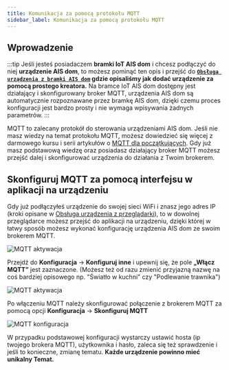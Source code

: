 ```yaml
---
title: Komunikacja za pomocą protokołu MQTT
sidebar_label: Komunikacja za pomocą protokołu MQTT
---
```


## Wprowadzenie

:::tip
Jeśli jesteś posiadaczem **bramki IoT AIS dom** i chcesz podłączyć do niej **urządzenie AIS dom**, to możesz pominąć ten opis i przejść do **[`Obsługa urządzenia z bramki AIS dom`](/docs/ais_iot_gate) gdzie opisaliśmy jak dodać urządzenie za pomocą prostego kreatora.** Na bramce IoT AIS dom dostępny jest działający i skonfigurowany broker MQTT, urządzenia AIS dom są automatycznie rozpoznawane przez bramkę AIS dom, dzięki czemu proces konfiguracji jest bardzo prosty i nie wymaga wpisywania żadnych parametrów.
:::


MQTT to zalecany protokół do sterowania urządzeniami AIS dom. Jeśli nie masz wiedzy na temat protokołu MQTT, możesz dowiedzieć się więcej z darmowego kursu i serii artykułów o [MQTT dla początkujących](https://www.hivemq.com/mqtt-essentials/). Gdy już masz podstawową wiedzę oraz posiadasz działający broker MQTT możesz przejść dalej i skonfigurować urządzenia do działania z Twoim brokerem.


## Skonfiguruj MQTT za pomocą interfejsu w aplikacji na urządzeniu

Gdy już podłączyłeś urządzenie do swojej sieci WiFi i znasz jego adres IP (kroki opisane w [Obsługa urządzenia z przeglądarki](/docs/ais_iot_browser)), to w dowolnej przeglądarce możesz przejść do aplikacji na urządzeniu, dzięki której w łatwy sposób możesz wykonać konfigurację urządzenia AIS dom ze swoim brokerem MQTT.

![MQTT aktywacja](/img/en/iot/iot_web_app.png)


Przejdź do **Konfiguracja** -> **Konfiguruj inne** i upewnij się, że pole **„Włącz MQTT”** jest zaznaczone.
(Możesz też od razu zmienić przyjazną nazwę na coś bardziej opisowego np. "Światło w kuchni" czy "Podlewanie trawnika")

![MQTT aktywacja](/img/en/iot/mqtt_active.png)


Po włączeniu MQTT należy skonfigurować połączenie z brokerem MQTT za pomocą opcji **Konfiguracja** -> **Skonfiguruj MQTT**


![MQTT konfiguracja](/img/en/iot/iot_mqtt_config.png)

W przypadku podstawowej konfiguracji wystarczy ustawić hosta (ip twojego brokera MQTT), użytkownika i hasło, zaleca się też sprawdzenie i jeśli to konieczne, zmianę tematu. **Każde urządzenie powinno mieć unikalny Temat.**
